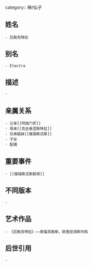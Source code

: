 category:: 神/仙子
## 姓名
	- 厄勒克特拉
## 别名
	- Electra
## 描述
	-
## 亲属关系
	- 父亲[[阿伽门农]]
	- 母亲[[克吕泰涅斯特拉]]
	- 兄弟姐妹[[俄瑞斯忒斯]]
	- 子女
	- 配偶
## 重要事件
	- [[俄瑞斯忒斯弑母]]
## 不同版本
	-
## 艺术作品
	- 《厄勒克特拉》——索福克勒斯，欧里庇得斯均有
## 后世引用
	-
